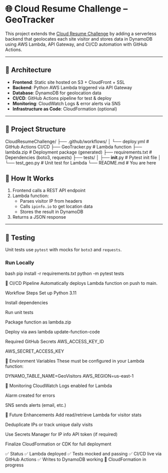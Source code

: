 # 🌐 Cloud Resume Challenge – GeoTracker

This project extends the [Cloud Resume Challenge](https://cloudresumechallenge.dev/) by adding a serverless backend that geolocates each site visitor and stores data in DynamoDB using AWS Lambda, API Gateway, and CI/CD automation with GitHub Actions.

---

## 📐 Architecture

- **Frontend**: Static site hosted on S3 + CloudFront + SSL
- **Backend**: Python AWS Lambda triggered via API Gateway
- **Database**: DynamoDB for geolocation data
- **CI/CD**: GitHub Actions pipeline for test & deploy
- **Monitoring**: CloudWatch Logs & error alerts via SNS
- **Infrastructure as Code**: CloudFormation (optional)

---

## 📁 Project Structure

CloudResumeChallenge/
├── .github/workflows/
│   └── deploy.yml             # GitHub Actions CI/CD
├── GeoTracker.py              # Lambda function
├── lambda.zip                 # Deployment package (generated)
├── requirements.txt           # Dependencies (boto3, requests)
├── tests/
│   ├── __init__.py            # Pytest init file
│   └── test_geo.py            # Unit test for Lambda
└── README.md                  # You are here


## 🧠 How It Works

1. Frontend calls a REST API endpoint
2. Lambda function:
   - Parses visitor IP from headers
   - Calls `ipinfo.io` to get location data
   - Stores the result in DynamoDB
3. Returns a JSON response

---

## 🧪 Testing
Unit tests use `pytest` with mocks for `boto3` and `requests`.

### Run Locally

bash
pip install -r requirements.txt
python -m pytest tests


🚀 CI/CD Pipeline
Automatically deploys Lambda function on push to main.

Workflow Steps
Set up Python 3.11

Install dependencies

Run unit tests

Package function as lambda.zip

Deploy via aws lambda update-function-code

Required GitHub Secrets
AWS_ACCESS_KEY_ID

AWS_SECRET_ACCESS_KEY


🔐 Environment Variables
These must be configured in your Lambda function:

DYNAMO_TABLE_NAME=GeoVisitors
AWS_REGION=us-east-1


🔔 Monitoring
CloudWatch Logs enabled for Lambda

Alarm created for errors

SNS sends alerts (email, etc.)


🧱 Future Enhancements
 Add read/retrieve Lambda for visitor stats

 Deduplicate IPs or track unique daily visits

 Use Secrets Manager for IP info API token (if required)

 Finalize CloudFormation or CDK for full deployment

✅ Status
✅ Lambda deployed
✅ Tests mocked and passing
✅ CI/CD live via GitHub Actions
✅ Writes to DynamoDB working
🚧 CloudFormation in progress
